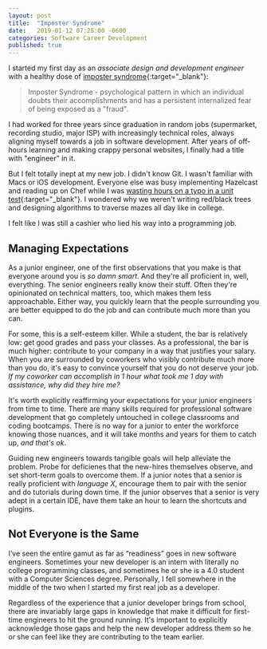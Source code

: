 ```yaml
---
layout: post
title:  "Imposter Syndrome"
date:   2019-01-12 07:25:00 -0600
categories: Software Career Development
published: true
---
```


I started my first day as an _associate design and development engineer_ with a healthy dose of [imposter syndrome](https://en.wikipedia.org/wiki/Impostor_syndrome){:target="_blank"}:

> Imposter Syndrome - psychological pattern in which an individual doubts their accomplishments and has a persistent internalized fear of being exposed as a "fraud".

I had worked for three years since graduation in random jobs (supermarket, recording studio, major ISP) with increasingly technical roles, always aligning myself towards a job in software development. After years of off-hours learning and making crappy personal websites, I finally had a title with "engineer" in it. 

But I felt totally inept at my new job. I didn't know Git. I wasn't familiar with Macs or iOS development. Everyone else was busy implementing Hazelcast and reading up on Chef while I was [wasting hours on a typo in a unit test](https://jasonzissman.github.io/software/career/development/2019/01/24/when-i-overrode-assertEquals.html){:target="_blank"}. I wondered why we weren't writing red/black trees and designing algorithms to traverse mazes all day like in college.

I felt like I was still a cashier who lied his way into a programming job.

## Managing Expectations

As a junior engineer, one of the first observations that you make is that everyone around you is _so damn smart_. And they're all proficient in, well, everything. The senior engineers really know their stuff. Often they're opinionated on technical matters, too, which makes them less approachable. Either way, you quickly learn that the people surrounding you are better equipped to do the job and can contribute much more than you can.

For some, this is a self-esteem killer. While a student, the bar is relatively low: get good grades and pass your classes. As a professional, the bar is much higher: contribute to your company in a way that justifies your salary. When you are surrounded by coworkers who visibly contribute much more than you do, it's easy to convince yourself that you do not deserve your job. _If my coworker can accomplish in 1 hour what took me 1 day with assistance, why did they hire me?_

It's worth explicitly reaffirming your expectations for your junior engineers from time to time. There are many skills required for professional software development that go completely untouched in college classrooms and coding bootcamps. There is no way for a junior to enter the workforce knowing those nuances, and it will take months and years for them to catch up, _and that's ok_.

Guiding new engineers towards tangible goals will help alleviate the problem. Probe for deficienes that the new-hires themselves observe, and set short-term goals to overcome them. If a junior notes that a senior is really proficient with _language X_, encourage them to pair with the senior and do tutorials during down time. If the junior observes that a senior is very adept in a certain IDE, have them take an hour to learn the shortcuts and plugins. 

## Not Everyone is the Same

I’ve seen the entire gamut as far as “readiness” goes in new software engineers. Sometimes your new developer is an intern with literally no college programming classes, and sometimes he or she is a 4.0 student with a Computer Sciences degree. Personally, I fell somewhere in the middle of the two when I started my first real job as a developer.

Regardless of the experience that a junior developer brings from school, there are invariably large gaps in knowledge that make it difficult for first-time engineers to hit the ground running. It's important to explicitly acknowledge those gaps and help the new developer address them so he or she can feel like they are contributing to the team earlier.